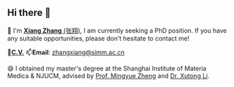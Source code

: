 ## Hi there 👋

🔭 I'm [**Xiang Zhang** \(张翔\)](https://simmzx.github.io/), I am currently seeking a PhD position. If you have any suitable opportunities, please don't hesitate to contact me! 

🤗[**C.V.**](https://simmzx.github.io/XiangZhang_CV_20250924.pdf) 📫**Email**: zhangxiang@simm.ac.cn

😄 I obtained my master's degree at the Shanghai Institute of Materia Medica & NJUCM, advised by [Prof. Mingyue Zheng](https://scholar.google.com/citations?user=vzBQN8EAAAAJ&hl=zh-CN) and [Dr. Xutong Li](https://scholar.google.com/citations?user=UMWyDZAAAAAJ&hl=zh-CN).




<!--
**simmzx/simmzx** is a ✨ _special_ ✨ repository because its `README.md` (this file) appears on your GitHub profile.

Here are some ideas to get you started:

- 🔭 I’m currently working on ...
- 🌱 I’m currently learning ...
- 👯 I’m looking to collaborate on ...
- 🤔 I’m looking for help with ...
- 💬 Ask me about ...
- 📫 How to reach me: ...
- 😄 Pronouns: ...
- ⚡ Fun fact: ...
-->
